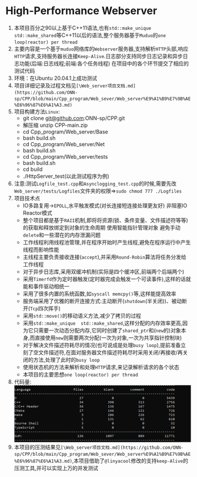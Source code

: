 # High-Performance Webserver
1. 本项目百分之90以上基于C++11语法,也有`std::make_unique   std::make_shared`等C++11以后的语法,整个服务器基于`Muduo`的`one loop(reactor) per thread`
2. 主要内容是一个基于`muduo`网络库的`Webserver`服务器,支持解析`HTTP`头部,响应`HTTP`请求,支持服务器长连接`Keep-Alive`.日志部分支持同步日志记录和异步日志功能(后端:日志线程;前端:各个任务线程)  在项目中的各个环节提交了相应的测试代码
3. 环境：在Ubuntu 20.04.1上成功测试
4. 项目详细记录及过程文档见`[\Web_server项目文档.md](https://github.com/ONN-sp/CPP/blob/main/Cpp_program/Web_sever/Web_server%E9%A1%B9%E7%9B%AE%E6%96%87%E6%A1%A3.md)`
5. 项目构建方法`Linux`:
   * git clone git@github.com:ONN-sp/CPP.git
   * 解压缩 unzip CPP-main.zip
   * cd Cpp_program/Web_server/Base
   * bash build.sh
   * cd Cpp_program/Web_server/Net
   * bash build.sh
   * cd Cpp_program/Web_server/tests
   * bash build.sh
   * cd build
   * ./HttpServer_test(以此测试程序为例)
6. 注意:测试`Logfile_test.cpp`和`Asynclogging_test.cpp`的时候,需要先改`Web_server/tests/Logfiles`文件夹的权限=>`sudo chmod 777 ./Logfiles`
7. 项目技术点
   * IO多路复用->`EPOLL`,水平触发模式(对长连接短连接处理更友好)  非阻塞IO  Reactor模式
   * 整个项目都是基于`RAII`机制,即将将资源(锁、条件变量、文件描述符等等)的获取和释放绑定到对象的生命周期  使用智能指针管理对象    避免手动`delete`和一些潜在的内存泄漏问题
   * 工作线程利用线程池管理,并在程序开始时产生线程,避免在程序运行中产生线程而影响性能
   * 主线程主要负责接收连接(`accept`),并采用`Round-Robin`算法将任务分发给工作线程
   * 对于异步日志库,采用双缓冲机制(实际是四个缓冲区,前端两个后端两个)
   * 采用`Timerfd`作为定时器触发(定时器完成会触发一个可读事件),这样的话就能和事件驱动相统一
   * 采用了很多内置的系统函数,如`syscall memcpy()`等,这样能提高效率
   * 服务端采用了优雅的断开连接方式:主动断开(`shutdown`(半关闭))、被动断开(`Tcp`四次挥手)
   * 采用`std::move()`的移动语义方法,减少了拷贝的过程
   * 采用`std::make_unique  std::make_shared`,这样分配的内存效率更高,因为它只需要一次动态分配内存,它同时创建了`shared_ptr`和(`new`的)对象本身,而直接使用`new`则需要两次分配(一次为对象,一次为共享指针控制块)
   * 对于解决文件描述符耗尽的情况(也可说成是处理`busy loop`),提前准备立刻了空文件描述符,在面对服务器文件描述符耗尽时采用关闭/再接收/再关闭的方法,处理了此时的`busy loop`
   * 使用状态机的方法来解析和处理`HTTP`请求,来记录解析请求的各个状态
   * 本项目的主要思想`one loop(reactor) per thread`
8. 代码量:
   ![](markdown图像集/项目代码量.png)
9.  本项目的压测结果见`[\Web_server项目文档.md](https://github.com/ONN-sp/CPP/blob/main/Cpp_program/Web_sever/Web_server%E9%A1%B9%E7%9B%AE%E6%96%87%E6%A1%A3.md)`,本项目借助了`@linyacool`修改的支持`keep-Alive`的压测工具,并可以实现上万的并发测试


